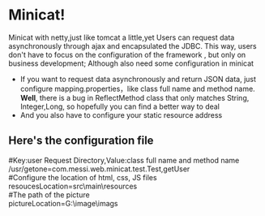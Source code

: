 # Minicat!

Minicat with netty,just like tomcat a little,yet Users can request data asynchronously through ajax and encapsulated the JDBC.
This way, users don't have to focus on the configuration of the framework , but only on business development; Although also need some configuration in minicat

 - If you want to request data asynchronously and return JSON data, just configure mapping.properties，like class full name and method name.
**Well**, there is a bug in ReflectMethod class that only matches String, Integer,Long, so hopefully you can find a better way to deal
 - And you also have to configure your static resource address

## Here's the configuration file

#Key:user Request Directory,Value:class full name and method name  
/usr/getone=com.messi.web.minicat.test.Test,getUser  
#Configure the location of html, css, JS files  
resoucesLocation=src\\main\\resources  
#The path of the picture  
pictureLocation=G:\\image\\imags
